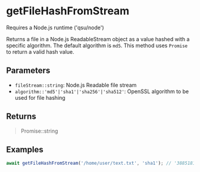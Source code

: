 # getFileHashFromStream <Badge type="tip" text="JavaScript" />

<span class="node-required">Requires a Node.js runtime ('qsu/node')</span>

Returns a file in a Node.js ReadableStream object as a value hashed with a specific algorithm. The default algorithm is `md5`. This method uses `Promise` to return a valid hash value.

## Parameters

- `fileStream::string`: Node.js Readable file stream
- `algorithm::'md5'|'sha1'|'sha256'|'sha512'`: OpenSSL algorithm to be used for file hashing

## Returns

> Promise::string

## Examples

```javascript
await getFileHashFromStream('/home/user/text.txt', 'sha1'); // '38851813f75627d581c593f3ccfb7061dd013fbd'
```
